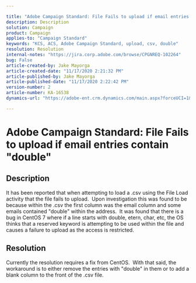 ```yaml
---

title: "Adobe Campaign Standard: File Fails to upload if email entries contain \"double\""  
description: Description  
solution: Campaign  
product: Campaign  
applies-to: "Campaign Standard"  
keywords: "KCS, ACS, Adobe Campaign Standard, upload, csv, double"  
resolution: Resolution  
internal-notes: "https://jira.corp.adobe.com/browse/CPGNREQ-102264"  
bug: False  
article-created-by: Jake Mayorga  
article-created-date: "11/17/2020 2:21:32 PM"  
article-published-by: Jake Mayorga  
article-published-date: "11/17/2020 2:22:42 PM"  
version-number: 2  
article-number: KA-16538  
dynamics-url: "https://adobe-ent.crm.dynamics.com/main.aspx?forceUCI=1&pagetype=entityrecord&etn=knowledgearticle&id=35fe582f-e028-eb11-a813-000d3a593c3f"

---
```


# Adobe Campaign Standard: File Fails to upload if email entries contain "double"

## Description

It has been reported that when attempting to load a .csv using the File Load activity that the file fails to upload.  Upon investigation this was found to be because within the .csv the first column was the email column and some emails contained "double" within the address.  It was found that there is a bug in CentOS 7 where if a line starts with double, etern, char, etc, the OS thinks that a reserved keyword is attempting to be used within the file and causes a failure to upload as the access is restricted.

## Resolution

Currently the resolution requires a fix from CentOS.  With that said, the workaround is to either remove the entries with "double" in them or to add a blank column to the front of the .csv file.
